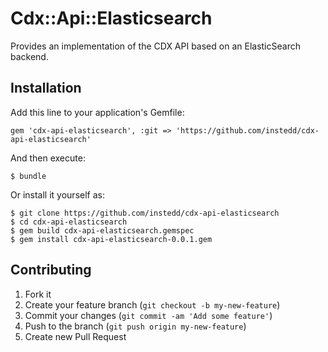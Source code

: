 # Cdx::Api::Elasticsearch

Provides an implementation of the CDX API based on an ElasticSearch backend.

## Installation

Add this line to your application's Gemfile:

    gem 'cdx-api-elasticsearch', :git => 'https://github.com/instedd/cdx-api-elasticsearch'

And then execute:

    $ bundle

Or install it yourself as:

    $ git clone https://github.com/instedd/cdx-api-elasticsearch
    $ cd cdx-api-elasticsearch
    $ gem build cdx-api-elasticsearch.gemspec
    $ gem install cdx-api-elasticsearch-0.0.1.gem

## Contributing

1. Fork it
2. Create your feature branch (`git checkout -b my-new-feature`)
3. Commit your changes (`git commit -am 'Add some feature'`)
4. Push to the branch (`git push origin my-new-feature`)
5. Create new Pull Request
